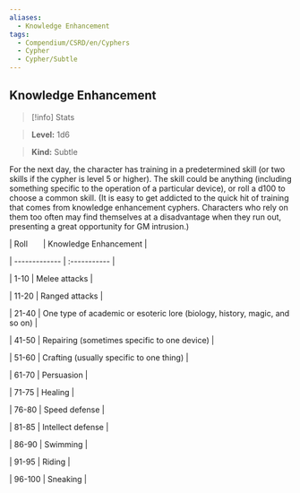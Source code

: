 ```yaml
---
aliases:
  - Knowledge Enhancement
tags:
  - Compendium/CSRD/en/Cyphers
  - Cypher
  - Cypher/Subtle
---
```

  
    
## Knowledge Enhancement    
>[!info] Stats    
> **Level:** 1d6    
> **Kind:** Subtle  
    
For the next day, the character has training in a predetermined skill (or two skills if the cypher is level 5 or higher). The skill could be anything (including something specific to the operation of a particular device), or roll a d100 to choose a common skill. (It is easy to get addicted to the quick hit of training that comes from knowledge enhancement cyphers. Characters who rely on them too often may find themselves at a disadvantage when they run out, presenting a great opportunity for GM intrusion.)    
  
|  Roll &nbsp; &nbsp; &nbsp; | Knowledge Enhancement  |    
| ------------- | :----------- |    
| 1-10 | Melee attacks |    
| 11-20 | Ranged attacks |    
| 21-40 | One type of academic or esoteric lore (biology, history, magic, and so on) |    
| 41-50 | Repairing (sometimes specific to one device) |    
| 51-60 | Crafting (usually specific to one thing) |    
| 61-70 | Persuasion |    
| 71-75 | Healing |    
| 76-80 | Speed defense |    
| 81-85 | Intellect defense |    
| 86-90 | Swimming |    
| 91-95 | Riding |    
| 96-100 | Sneaking |